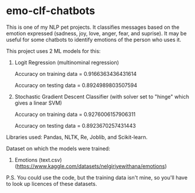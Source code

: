 # emo-clf-chatbots
This is one of my NLP pet projects. It classifies messages based on the emotion expressed (sadness, joy, love, anger, fear, and suprise). It may be useful for some chatbots to identify emotions of the person who uses it.

This project uses 2 ML models for this:
  1) Logit Regression (multinominal regression)

     Accuracy on training data = 0.9166363436431614

     Accuracy on testing data = 0.8924989803507594
  2) Stochastic Gradient Descent Classifier (with solver set to "hinge" which gives a linear SVM)

     Accuracy on training data = 0.9276006157906311

     Accuracy on testing data = 0.8923670257431443

Libraries used: Pandas, NLTK, Re, Joblib, and Scikit-learn.

Dataset on which the models were trained: 
  1) Emotions (text.csv) (https://www.kaggle.com/datasets/nelgiriyewithana/emotions)



P.S. You could use the code, but the training data isn't mine, so you'll have to look up licences of these datasets.
